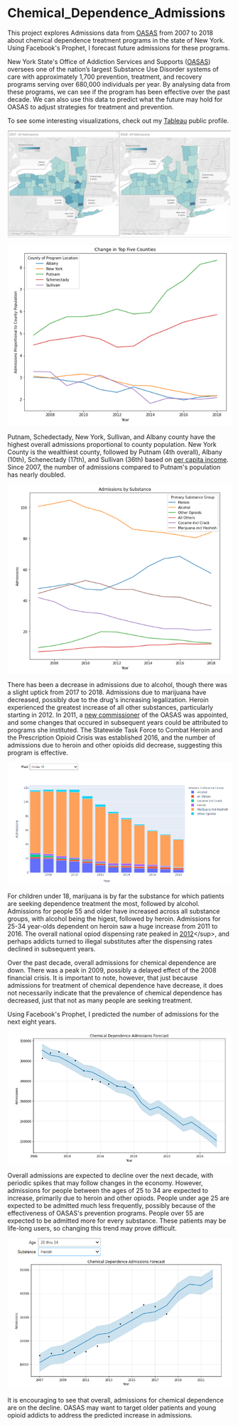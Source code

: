# Chemical_Dependence_Admissions
 This project explores Admissions data from [OASAS](https://data.ny.gov/Human-Services/Chemical-Dependence-Treatment-Program-Admissions-B/ngbt-9rwf) from 2007 to 2018 about chemical dependence treatment programs in the state of New York. Using Facebook's Prophet, I forecast future admissions for these programs. 

New York State's Office of Addiction Services and Supports ([OASAS](https://oasas.ny.gov/)) oversees one of the nation’s largest Substance Use Disorder systems of care with approximately 1,700 prevention, treatment, and recovery programs serving over 680,000 individuals per year. By analysing data from these programs, we can see if the program has been effective over the past decade. We can also use this data to predict what the future may hold for OASAS to adjust strategies for treatment and prevention.

To see some interesting visualizations, check out my [Tableau](https://public.tableau.com/profile/rachel.khoo#!/vizhome/ChemicalDependenceTreatmentAdmissions/11YearComparison-Substances) public profile.


![Choropleth Map of New York State by county](https://github.com/rhkhoo/Chemical_Dependence_Admissions/blob/main/Images/compare.PNG)

![Top 5 Counties Change since 2007](https://github.com/rhkhoo/Chemical_Dependence_Admissions/blob/main/Images/counties.PNG)

Putnam, Schedectady, New York, Sullivan, and Albany county have the highest overall admissions proportional to county population. New York County is the wealthiest county, followed by Putnam (4th overall), Albany (10th), Schenectady (17th), and Sullivan (36th) based on [per capita income]('https://en.wikipedia.org/wiki/List_of_New_York_locations_by_per_capita_income'). Since 2007, the number of admissions compared to Putnam's population has nearly doubled.

![Line graph showing how admissions per substance have changed](https://github.com/rhkhoo/Chemical_Dependence_Admissions/blob/main/Images/ads-by-substance.PNG)

There has been a decrease in admissions due to alcohol, though there was a slight uptick from 2017 to 2018. Admissions due to marijuana have decreased, possibly due to the drug's increasing legalization. Heroin experienced the greatest increase of all other substances, particularly starting in 2012. In 2011, a [new commissioner](https://oasas.ny.gov/commissioner-biography) of the OASAS was appointed, and some changes that occured in subsequent years could be attributed to programs she instituted. The Statewide Task Force to Combat Heroin and the Prescription Opioid Crisis was established 2016, and the number of admissions due to heroin and other opioids did decrease, suggesting this program is effective.  

![Line graph showing how admissions per substance have changed](https://github.com/rhkhoo/Chemical_Dependence_Admissions/blob/main/Images/under18substances.PNG)

For children under 18, marijuana is by far the substance for which patients are seeking dependence treatment the most, followed by alcohol. Admissions for people 55 and older have increased across all substance groups, with alcohol being the higest, followed by heroin. Admissions for 25-34 year-olds dependent on heroin saw a huge increase from 2011 to 2016. The overall national opiod dispensing rate peaked in [2012]('https://www.cdc.gov/drugoverdose/maps/rxrate-maps.html')</sup>, and perhaps addicts turned to illegal substitutes after the dispensing rates declined in subsequent years.

Over the past decade, overall admissions for chemical dependence are down.  There was a peak in 2009, possibly a delayed effect of the 2008 financial crisis. It is important to note, however, that just because admissions for treatment of chemical dependence have decrease, it does not necessarily indicate that the prevalence of chemical dependence has decreased, just that not as many people are seeking treatment.

Using Facebook's Prophet, I predicted the number of admissions for the next eight years.

![Line graph showing how admissions per substance have changed](https://github.com/rhkhoo/Chemical_Dependence_Admissions/blob/main/Images/forecast.PNG)


Overall admissions are expected to decline over the next decade, with periodic spikes that may follow changes in the economy. However, admissions for people between the ages of 25 to 34 are expected to increase, primarily due to heroin and other opiods. People under age 25 are expected to be admitted much less frequently, possibly because of the effectiveness of OASAS's prevention programs. People over 55 are expected to be admitted more for every substance. These patients may be life-long users, so changing this trend may prove difficult. 

![Line graph showing how admissions per substance have changed](https://github.com/rhkhoo/Chemical_Dependence_Admissions/blob/main/Images/young-heroin.PNG)

It is encouraging to see that overall, admissions for chemical dependence are on the decline. OASAS may want to target older patients and young opioid addicts to address the predicted increase in admissions. 
